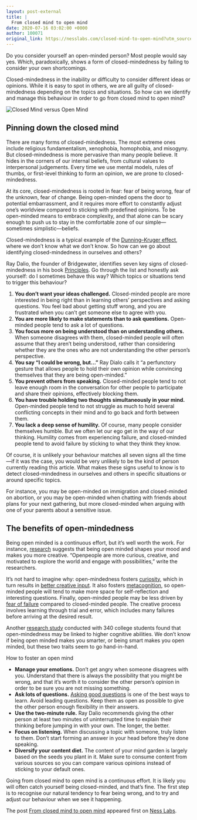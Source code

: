 ```yaml
---
layout: post-external
title: |
  From closed mind to open mind
date: 2020-07-16 03:02:00 +0000
author: 100071
original_link: https://nesslabs.com/closed-mind-to-open-mind?utm_source=rss&utm_medium=rss&utm_campaign=closed-mind-to-open-mind
---
```


Do you consider yourself an open-minded person? Most people would say yes. Which, paradoxically, shows a form of closed-mindedness by failing to consider your own shortcomings. 

Closed-mindedness in the inability or difficulty to consider different ideas or opinions. While it is easy to spot in others, we are all guilty of closed-mindedness depending on the topics and situations. So how can we identify and manage this behaviour in order to go from closed mind to open mind?

![Closed Mind versus Open Mind](https://nesslabs.com/wp-content/uploads/2020/07/closed-mind-open-mind-illustration.jpg)

## Pinning down the closed mind

There are many forms of closed-mindedness. The most extreme ones include religious fundamentalism, xenophobia, homophobia, and misogyny. But closed-mindedness is more pervasive than many people believe. It hides in the corners of our internal beliefs, from cultural values to interpersonal judgements. Every time we use mental models, rules of thumbs, or first-level thinking to form an opinion, we are prone to closed-mindedness.

At its core, closed-mindedness is rooted in fear: fear of being wrong, fear of the unknown, fear of change. Being open-minded opens the door to potential embarrassment, and it requires more effort to constantly adjust one’s worldview compared to sticking with predefined opinions. To be open-minded means to embrace complexity, and that alone can be scary enough to push us to stay in the comfortable zone of our simple—sometimes simplistic—beliefs.

Closed-mindedness is a typical example of the [Dunning–Kruger effect](https://nesslabs.com/dunning-kruger-effect), where we don’t know what we don’t know. So how can we go about identifying closed-mindedness in ourselves and others?

Ray Dalio, the founder of Bridgewater, identifies seven key signs of closed-mindedness in his book [Principles](https://amzn.to/2CzVJQR). Go through the list and honestly ask yourself: do I sometimes behave this way? Which topics or situations tend to trigger this behaviour?

1. **You don’t want your ideas challenged.** Closed-minded people are more interested in being right than in learning others’ perspectives and asking questions. You feel bad about getting stuff wrong, and you are frustrated when you can’t get someone else to agree with you.
2. **You are more likely to make statements than to ask questions.** Open-minded people tend to ask a lot of questions.
3. **You focus more on being understood than on understanding others.** When someone disagrees with them, closed-minded people will often assume that they aren’t being understood, rather than considering whether they are the ones who are not understanding the other person’s perspective.
4. **You say “I could be wrong, but…”** Ray Dialo calls it “a perfunctory gesture that allows people to hold their own opinion while convincing themselves that they are being open-minded.”
5. **You prevent others from speaking.** Closed-minded people tend to not leave enough room in the conversation for other people to participate and share their opinions, effectively blocking them.
6. **You have trouble holding two thoughts simultaneously in your mind.** Open-minded people tend to not struggle as much to hold several conflicting concepts in their mind and to go back and forth between them.
7. **You lack a deep sense of humility.** Of course, many people consider themselves humble. But we often let our ego get in the way of our thinking. Humility comes from experiencing failure, and closed-minded people tend to avoid failure by sticking to what they think they know.

Of course, it is unlikely your behaviour matches all seven signs all the time—if it was the case, you would be very unlikely to be the kind of person currently reading this article. What makes these signs useful to know is to detect closed-mindedness in ourselves and others in specific situations or around specific topics.

For instance, you may be open-minded on immigration and closed-minded on abortion, or you may be open-minded when chatting with friends about plans for your next gathering, but more closed-minded when arguing with one of your parents about a sensitive issue.

## The benefits of open-mindedness

Being open minded is a continuous effort, but it’s well worth the work. For instance, [research](https://www.sciencedirect.com/science/article/pii/S0092656617300338) suggests that being open minded shapes your mood and makes you more creative. “Openpeople are more curious, creative, and motivated to explore the world and engage with possibilities,” write the researchers.

It’s not hard to imagine why: open-mindedness fosters [curiosity](https://nesslabs.com/science-of-curiosity), which in turn results in [better creative input](https://nesslabs.com/creative-input-output). It also fosters [metacognition](https://nesslabs.com/metacognition), so open-minded people will tend to make more space for self-reflection and interesting questions. Finally, open-minded people may be less driven by [fear of failure](https://nesslabs.com/fear-of-failure) compared to closed-minded people. The creative process involves learning through trial and error, which includes many failures before arriving at the desired result.

Another [research study](https://psycnet.apa.org/record/1997-06271-012) conducted with 340 college students found that open-mindedness may be linked to higher cognitive abilities. We don’t know if being open minded makes you smarter, or being smart makes you open minded, but these two traits seem to go hand-in-hand.

How to foster an open mind

- **Manage your emotions.** Don’t get angry when someone disagrees with you. Understand that there is always the possibility that you might be wrong, and that it’s worth it to consider the other person’s opinion in order to be sure you are not missing something.
- **Ask lots of questions.** [Asking good questions](https://nesslabs.com/good-questions) is one of the best ways to learn. Avoid leading questions. Keep them as open as possible to give the other person enough flexibility in their answers.
- **Use the two-minute rule.** Ray Dalio recommends giving the other person at least two minutes of uninterrupted time to explain their thinking before jumping in with your own. The longer, the better.
- **Focus on listening.** When discussing a topic with someone, truly listen to them. Don’t start forming an answer in your head before they’re done speaking.
- **Diversify your content diet.** The content of your mind garden is largely based on the seeds you plant in it. Make sure to consume content from various sources so you can compare various opinions instead of sticking to your default ones.

Going from closed mind to open mind is a continuous effort. It is likely you will often catch yourself being closed-minded, and that’s fine. The first step is to recognise our natural tendency to fear being wrong, and to try and adjust our behaviour when we see it happening.

The post [From closed mind to open mind](https://nesslabs.com/closed-mind-to-open-mind) appeared first on [Ness Labs](https://nesslabs.com).
